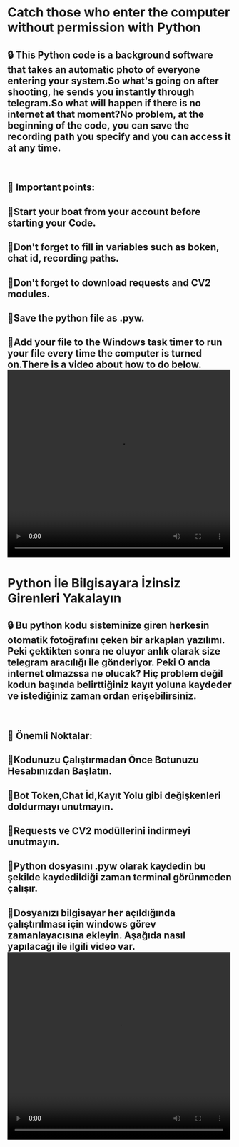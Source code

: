 
<h1><h1>

# Catch those who enter the computer without permission with Python

<h2>🔒 This Python code is a background software that takes an automatic photo of everyone entering your system.So what's going on after shooting, he sends you instantly through telegram.So what will happen if there is no internet at that moment?No problem, at the beginning of the code, you can save the recording path you specify and you can access it at any time.</h2>
&nbsp
<h2>🔐 Important points:<h3>
<h2>🔑Start your boat from your account before starting your Code.<h2>
<h2>🔑Don't forget to fill in variables such as boken, chat id, recording paths.
<h2>🔑Don't forget to download requests and CV2 modules.<h2>
<h2>🔑Save the python file as .pyw.<h2>
🔑Add your file to the Windows task timer to run your file every time the computer is turned on.There is a video about how to do below.

<video width="500" height="420" controls="controls">
  <source src="video.mp4" type="video/mp4" />
  <source src="video.ogg" type="video/ogg" />
  Tarayıcınız video etiketini desteklemiyor.
</video>


# Python İle Bilgisayara İzinsiz Girenleri Yakalayın

<h2>🔒 Bu python kodu sisteminize giren herkesin otomatik fotoğrafını çeken bir arkaplan yazılımı. Peki çektikten sonra ne oluyor anlık olarak size telegram aracılığı ile gönderiyor. Peki O anda internet olmazssa ne olucak? Hiç problem değil kodun başında belirttiğiniz kayıt yoluna kaydeder ve istediğiniz zaman ordan erişebilirsiniz.</h2>
&nbsp
<h2>🔐 Önemli Noktalar:
<h2>🔑Kodunuzu Çalıştırmadan Önce Botunuzu Hesabınızdan Başlatın.
<h2>🔑Bot Token,Chat İd,Kayıt Yolu gibi değişkenleri doldurmayı unutmayın.<h2>
<h2>🔑Requests ve CV2 modüllerini indirmeyi unutmayın.<h2>
<h2>🔑Python dosyasını .pyw olarak kaydedin bu şekilde kaydedildiği zaman terminal görünmeden çalışır.<h2>
🔑Dosyanızı bilgisayar her açıldığında çalıştırılması için windows görev zamanlayacısına ekleyin. Aşağıda nasıl yapılacağı ile ilgili video var.

<video width="500" height="420" controls="controls">
  <source src="https://github.com/DarkMirrorq/Python-Thief-Catcher/blob/master/video.mp4"
  Tarayıcınız video etiketini desteklemiyor.
</video>

